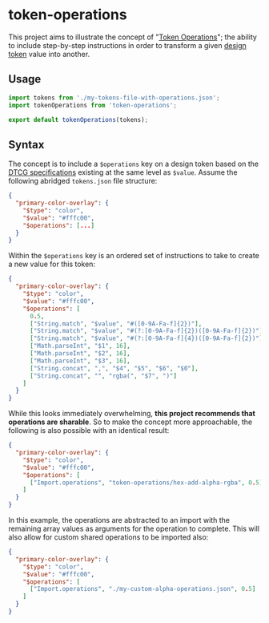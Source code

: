 # token-operations

This project aims to illustrate the concept of "[Token Operations](https://blog.damato.design/posts/token-operations/)"; the ability to include step-by-step instructions in order to transform a given [design token](https://tr.designtokens.org/format/#design-token) value into another.

## Usage

```js
import tokens from './my-tokens-file-with-operations.json';
import tokenOperations from 'token-operations';

export default tokenOperations(tokens);
```

## Syntax

The concept is to include a `$operations` key on a design token based on the [DTCG specifications](https://tr.designtokens.org/) existing at the same level as `$value`. Assume the following abridged `tokens.json` file structure:

```json
{
  "primary-color-overlay": {
    "$type": "color",
    "$value": "#fffc00",
    "$operations": [...]
  }
}
```

Within the `$operations` key is an ordered set of instructions to take to create a new value for this token:

```json
{
  "primary-color-overlay": {
    "$type": "color",
    "$value": "#fffc00",
    "$operations": [
      0.5,
      ["String.match", "$value", "#([0-9A-Fa-f]{2})"],
      ["String.match", "$value", "#(?:[0-9A-Fa-f]{2})([0-9A-Fa-f]{2})"],
      ["String.match", "$value", "#(?:[0-9A-Fa-f]{4})([0-9A-Fa-f]{2})"],
      ["Math.parseInt", "$1", 16],
      ["Math.parseInt", "$2", 16],
      ["Math.parseInt", "$3", 16],
      ["String.concat", ",", "$4", "$5", "$6", "$0"],
      ["String.concat", "", "rgba(", "$7", ")"]
    ]
  }
}
```
While this looks immediately overwhelming, **this project recommends that operations are sharable**. So to make the concept more approachable, the following is also possible with an identical result:

```json
{
  "primary-color-overlay": {
    "$type": "color",
    "$value": "#fffc00",
    "$operations": [
      ["Import.operations", "token-operations/hex-add-alpha-rgba", 0.5]
    ]
  }
}
```

In this example, the operations are abstracted to an import with the remaining array values as arguments for the operation to complete. This will also allow for custom shared operations to be imported also:

```json
{
  "primary-color-overlay": {
    "$type": "color",
    "$value": "#fffc00",
    "$operations": [
      ["Import.operations", "./my-custom-alpha-operations.json", 0.5]
    ]
  }
}
```
